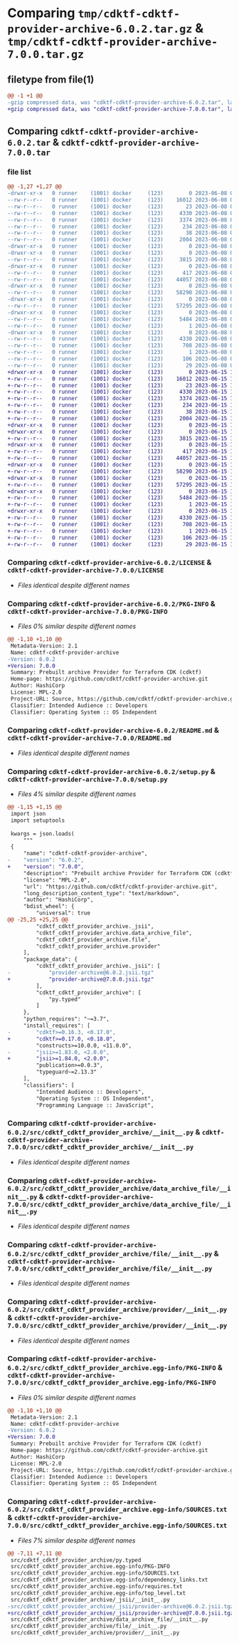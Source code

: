 # Comparing `tmp/cdktf-cdktf-provider-archive-6.0.2.tar.gz` & `tmp/cdktf-cdktf-provider-archive-7.0.0.tar.gz`

## filetype from file(1)

```diff
@@ -1 +1 @@
-gzip compressed data, was "cdktf-cdktf-provider-archive-6.0.2.tar", last modified: Thu Jun  8 03:15:29 2023, max compression
+gzip compressed data, was "cdktf-cdktf-provider-archive-7.0.0.tar", last modified: Thu Jun 15 11:16:01 2023, max compression
```

## Comparing `cdktf-cdktf-provider-archive-6.0.2.tar` & `cdktf-cdktf-provider-archive-7.0.0.tar`

### file list

```diff
@@ -1,27 +1,27 @@
-drwxr-xr-x   0 runner    (1001) docker     (123)        0 2023-06-08 03:15:29.022463 cdktf-cdktf-provider-archive-6.0.2/
--rw-r--r--   0 runner    (1001) docker     (123)    16012 2023-06-08 03:15:14.000000 cdktf-cdktf-provider-archive-6.0.2/LICENSE
--rw-r--r--   0 runner    (1001) docker     (123)       23 2023-06-08 03:15:14.000000 cdktf-cdktf-provider-archive-6.0.2/MANIFEST.in
--rw-r--r--   0 runner    (1001) docker     (123)     4330 2023-06-08 03:15:29.022463 cdktf-cdktf-provider-archive-6.0.2/PKG-INFO
--rw-r--r--   0 runner    (1001) docker     (123)     3374 2023-06-08 03:15:14.000000 cdktf-cdktf-provider-archive-6.0.2/README.md
--rw-r--r--   0 runner    (1001) docker     (123)      234 2023-06-08 03:15:14.000000 cdktf-cdktf-provider-archive-6.0.2/pyproject.toml
--rw-r--r--   0 runner    (1001) docker     (123)       38 2023-06-08 03:15:29.022463 cdktf-cdktf-provider-archive-6.0.2/setup.cfg
--rw-r--r--   0 runner    (1001) docker     (123)     2004 2023-06-08 03:15:14.000000 cdktf-cdktf-provider-archive-6.0.2/setup.py
-drwxr-xr-x   0 runner    (1001) docker     (123)        0 2023-06-08 03:15:29.018463 cdktf-cdktf-provider-archive-6.0.2/src/
-drwxr-xr-x   0 runner    (1001) docker     (123)        0 2023-06-08 03:15:29.022463 cdktf-cdktf-provider-archive-6.0.2/src/cdktf_cdktf_provider_archive/
--rw-r--r--   0 runner    (1001) docker     (123)     3815 2023-06-08 03:15:14.000000 cdktf-cdktf-provider-archive-6.0.2/src/cdktf_cdktf_provider_archive/__init__.py
-drwxr-xr-x   0 runner    (1001) docker     (123)        0 2023-06-08 03:15:29.022463 cdktf-cdktf-provider-archive-6.0.2/src/cdktf_cdktf_provider_archive/_jsii/
--rw-r--r--   0 runner    (1001) docker     (123)      417 2023-06-08 03:15:14.000000 cdktf-cdktf-provider-archive-6.0.2/src/cdktf_cdktf_provider_archive/_jsii/__init__.py
--rw-r--r--   0 runner    (1001) docker     (123)    44057 2023-06-08 03:15:14.000000 cdktf-cdktf-provider-archive-6.0.2/src/cdktf_cdktf_provider_archive/_jsii/provider-archive@6.0.2.jsii.tgz
-drwxr-xr-x   0 runner    (1001) docker     (123)        0 2023-06-08 03:15:29.022463 cdktf-cdktf-provider-archive-6.0.2/src/cdktf_cdktf_provider_archive/data_archive_file/
--rw-r--r--   0 runner    (1001) docker     (123)    58290 2023-06-08 03:15:14.000000 cdktf-cdktf-provider-archive-6.0.2/src/cdktf_cdktf_provider_archive/data_archive_file/__init__.py
-drwxr-xr-x   0 runner    (1001) docker     (123)        0 2023-06-08 03:15:29.022463 cdktf-cdktf-provider-archive-6.0.2/src/cdktf_cdktf_provider_archive/file/
--rw-r--r--   0 runner    (1001) docker     (123)    57295 2023-06-08 03:15:14.000000 cdktf-cdktf-provider-archive-6.0.2/src/cdktf_cdktf_provider_archive/file/__init__.py
-drwxr-xr-x   0 runner    (1001) docker     (123)        0 2023-06-08 03:15:29.022463 cdktf-cdktf-provider-archive-6.0.2/src/cdktf_cdktf_provider_archive/provider/
--rw-r--r--   0 runner    (1001) docker     (123)     5484 2023-06-08 03:15:14.000000 cdktf-cdktf-provider-archive-6.0.2/src/cdktf_cdktf_provider_archive/provider/__init__.py
--rw-r--r--   0 runner    (1001) docker     (123)        1 2023-06-08 03:15:14.000000 cdktf-cdktf-provider-archive-6.0.2/src/cdktf_cdktf_provider_archive/py.typed
-drwxr-xr-x   0 runner    (1001) docker     (123)        0 2023-06-08 03:15:29.022463 cdktf-cdktf-provider-archive-6.0.2/src/cdktf_cdktf_provider_archive.egg-info/
--rw-r--r--   0 runner    (1001) docker     (123)     4330 2023-06-08 03:15:28.000000 cdktf-cdktf-provider-archive-6.0.2/src/cdktf_cdktf_provider_archive.egg-info/PKG-INFO
--rw-r--r--   0 runner    (1001) docker     (123)      708 2023-06-08 03:15:28.000000 cdktf-cdktf-provider-archive-6.0.2/src/cdktf_cdktf_provider_archive.egg-info/SOURCES.txt
--rw-r--r--   0 runner    (1001) docker     (123)        1 2023-06-08 03:15:28.000000 cdktf-cdktf-provider-archive-6.0.2/src/cdktf_cdktf_provider_archive.egg-info/dependency_links.txt
--rw-r--r--   0 runner    (1001) docker     (123)      106 2023-06-08 03:15:28.000000 cdktf-cdktf-provider-archive-6.0.2/src/cdktf_cdktf_provider_archive.egg-info/requires.txt
--rw-r--r--   0 runner    (1001) docker     (123)       29 2023-06-08 03:15:28.000000 cdktf-cdktf-provider-archive-6.0.2/src/cdktf_cdktf_provider_archive.egg-info/top_level.txt
+drwxr-xr-x   0 runner    (1001) docker     (123)        0 2023-06-15 11:16:01.369480 cdktf-cdktf-provider-archive-7.0.0/
+-rw-r--r--   0 runner    (1001) docker     (123)    16012 2023-06-15 11:15:49.000000 cdktf-cdktf-provider-archive-7.0.0/LICENSE
+-rw-r--r--   0 runner    (1001) docker     (123)       23 2023-06-15 11:15:49.000000 cdktf-cdktf-provider-archive-7.0.0/MANIFEST.in
+-rw-r--r--   0 runner    (1001) docker     (123)     4330 2023-06-15 11:16:01.369480 cdktf-cdktf-provider-archive-7.0.0/PKG-INFO
+-rw-r--r--   0 runner    (1001) docker     (123)     3374 2023-06-15 11:15:49.000000 cdktf-cdktf-provider-archive-7.0.0/README.md
+-rw-r--r--   0 runner    (1001) docker     (123)      234 2023-06-15 11:15:49.000000 cdktf-cdktf-provider-archive-7.0.0/pyproject.toml
+-rw-r--r--   0 runner    (1001) docker     (123)       38 2023-06-15 11:16:01.369480 cdktf-cdktf-provider-archive-7.0.0/setup.cfg
+-rw-r--r--   0 runner    (1001) docker     (123)     2004 2023-06-15 11:15:49.000000 cdktf-cdktf-provider-archive-7.0.0/setup.py
+drwxr-xr-x   0 runner    (1001) docker     (123)        0 2023-06-15 11:16:01.365480 cdktf-cdktf-provider-archive-7.0.0/src/
+drwxr-xr-x   0 runner    (1001) docker     (123)        0 2023-06-15 11:16:01.365480 cdktf-cdktf-provider-archive-7.0.0/src/cdktf_cdktf_provider_archive/
+-rw-r--r--   0 runner    (1001) docker     (123)     3815 2023-06-15 11:15:49.000000 cdktf-cdktf-provider-archive-7.0.0/src/cdktf_cdktf_provider_archive/__init__.py
+drwxr-xr-x   0 runner    (1001) docker     (123)        0 2023-06-15 11:16:01.369480 cdktf-cdktf-provider-archive-7.0.0/src/cdktf_cdktf_provider_archive/_jsii/
+-rw-r--r--   0 runner    (1001) docker     (123)      417 2023-06-15 11:15:49.000000 cdktf-cdktf-provider-archive-7.0.0/src/cdktf_cdktf_provider_archive/_jsii/__init__.py
+-rw-r--r--   0 runner    (1001) docker     (123)    44057 2023-06-15 11:15:49.000000 cdktf-cdktf-provider-archive-7.0.0/src/cdktf_cdktf_provider_archive/_jsii/provider-archive@7.0.0.jsii.tgz
+drwxr-xr-x   0 runner    (1001) docker     (123)        0 2023-06-15 11:16:01.369480 cdktf-cdktf-provider-archive-7.0.0/src/cdktf_cdktf_provider_archive/data_archive_file/
+-rw-r--r--   0 runner    (1001) docker     (123)    58290 2023-06-15 11:15:49.000000 cdktf-cdktf-provider-archive-7.0.0/src/cdktf_cdktf_provider_archive/data_archive_file/__init__.py
+drwxr-xr-x   0 runner    (1001) docker     (123)        0 2023-06-15 11:16:01.369480 cdktf-cdktf-provider-archive-7.0.0/src/cdktf_cdktf_provider_archive/file/
+-rw-r--r--   0 runner    (1001) docker     (123)    57295 2023-06-15 11:15:49.000000 cdktf-cdktf-provider-archive-7.0.0/src/cdktf_cdktf_provider_archive/file/__init__.py
+drwxr-xr-x   0 runner    (1001) docker     (123)        0 2023-06-15 11:16:01.369480 cdktf-cdktf-provider-archive-7.0.0/src/cdktf_cdktf_provider_archive/provider/
+-rw-r--r--   0 runner    (1001) docker     (123)     5484 2023-06-15 11:15:49.000000 cdktf-cdktf-provider-archive-7.0.0/src/cdktf_cdktf_provider_archive/provider/__init__.py
+-rw-r--r--   0 runner    (1001) docker     (123)        1 2023-06-15 11:15:49.000000 cdktf-cdktf-provider-archive-7.0.0/src/cdktf_cdktf_provider_archive/py.typed
+drwxr-xr-x   0 runner    (1001) docker     (123)        0 2023-06-15 11:16:01.369480 cdktf-cdktf-provider-archive-7.0.0/src/cdktf_cdktf_provider_archive.egg-info/
+-rw-r--r--   0 runner    (1001) docker     (123)     4330 2023-06-15 11:16:01.000000 cdktf-cdktf-provider-archive-7.0.0/src/cdktf_cdktf_provider_archive.egg-info/PKG-INFO
+-rw-r--r--   0 runner    (1001) docker     (123)      708 2023-06-15 11:16:01.000000 cdktf-cdktf-provider-archive-7.0.0/src/cdktf_cdktf_provider_archive.egg-info/SOURCES.txt
+-rw-r--r--   0 runner    (1001) docker     (123)        1 2023-06-15 11:16:01.000000 cdktf-cdktf-provider-archive-7.0.0/src/cdktf_cdktf_provider_archive.egg-info/dependency_links.txt
+-rw-r--r--   0 runner    (1001) docker     (123)      106 2023-06-15 11:16:01.000000 cdktf-cdktf-provider-archive-7.0.0/src/cdktf_cdktf_provider_archive.egg-info/requires.txt
+-rw-r--r--   0 runner    (1001) docker     (123)       29 2023-06-15 11:16:01.000000 cdktf-cdktf-provider-archive-7.0.0/src/cdktf_cdktf_provider_archive.egg-info/top_level.txt
```

### Comparing `cdktf-cdktf-provider-archive-6.0.2/LICENSE` & `cdktf-cdktf-provider-archive-7.0.0/LICENSE`

 * *Files identical despite different names*

### Comparing `cdktf-cdktf-provider-archive-6.0.2/PKG-INFO` & `cdktf-cdktf-provider-archive-7.0.0/PKG-INFO`

 * *Files 0% similar despite different names*

```diff
@@ -1,10 +1,10 @@
 Metadata-Version: 2.1
 Name: cdktf-cdktf-provider-archive
-Version: 6.0.2
+Version: 7.0.0
 Summary: Prebuilt archive Provider for Terraform CDK (cdktf)
 Home-page: https://github.com/cdktf/cdktf-provider-archive.git
 Author: HashiCorp
 License: MPL-2.0
 Project-URL: Source, https://github.com/cdktf/cdktf-provider-archive.git
 Classifier: Intended Audience :: Developers
 Classifier: Operating System :: OS Independent
```

### Comparing `cdktf-cdktf-provider-archive-6.0.2/README.md` & `cdktf-cdktf-provider-archive-7.0.0/README.md`

 * *Files identical despite different names*

### Comparing `cdktf-cdktf-provider-archive-6.0.2/setup.py` & `cdktf-cdktf-provider-archive-7.0.0/setup.py`

 * *Files 4% similar despite different names*

```diff
@@ -1,15 +1,15 @@
 import json
 import setuptools
 
 kwargs = json.loads(
     """
 {
     "name": "cdktf-cdktf-provider-archive",
-    "version": "6.0.2",
+    "version": "7.0.0",
     "description": "Prebuilt archive Provider for Terraform CDK (cdktf)",
     "license": "MPL-2.0",
     "url": "https://github.com/cdktf/cdktf-provider-archive.git",
     "long_description_content_type": "text/markdown",
     "author": "HashiCorp",
     "bdist_wheel": {
         "universal": true
@@ -25,25 +25,25 @@
         "cdktf_cdktf_provider_archive._jsii",
         "cdktf_cdktf_provider_archive.data_archive_file",
         "cdktf_cdktf_provider_archive.file",
         "cdktf_cdktf_provider_archive.provider"
     ],
     "package_data": {
         "cdktf_cdktf_provider_archive._jsii": [
-            "provider-archive@6.0.2.jsii.tgz"
+            "provider-archive@7.0.0.jsii.tgz"
         ],
         "cdktf_cdktf_provider_archive": [
             "py.typed"
         ]
     },
     "python_requires": "~=3.7",
     "install_requires": [
-        "cdktf>=0.16.3, <0.17.0",
+        "cdktf>=0.17.0, <0.18.0",
         "constructs>=10.0.0, <11.0.0",
-        "jsii>=1.83.0, <2.0.0",
+        "jsii>=1.84.0, <2.0.0",
         "publication>=0.0.3",
         "typeguard~=2.13.3"
     ],
     "classifiers": [
         "Intended Audience :: Developers",
         "Operating System :: OS Independent",
         "Programming Language :: JavaScript",
```

### Comparing `cdktf-cdktf-provider-archive-6.0.2/src/cdktf_cdktf_provider_archive/__init__.py` & `cdktf-cdktf-provider-archive-7.0.0/src/cdktf_cdktf_provider_archive/__init__.py`

 * *Files identical despite different names*

### Comparing `cdktf-cdktf-provider-archive-6.0.2/src/cdktf_cdktf_provider_archive/data_archive_file/__init__.py` & `cdktf-cdktf-provider-archive-7.0.0/src/cdktf_cdktf_provider_archive/data_archive_file/__init__.py`

 * *Files identical despite different names*

### Comparing `cdktf-cdktf-provider-archive-6.0.2/src/cdktf_cdktf_provider_archive/file/__init__.py` & `cdktf-cdktf-provider-archive-7.0.0/src/cdktf_cdktf_provider_archive/file/__init__.py`

 * *Files identical despite different names*

### Comparing `cdktf-cdktf-provider-archive-6.0.2/src/cdktf_cdktf_provider_archive/provider/__init__.py` & `cdktf-cdktf-provider-archive-7.0.0/src/cdktf_cdktf_provider_archive/provider/__init__.py`

 * *Files identical despite different names*

### Comparing `cdktf-cdktf-provider-archive-6.0.2/src/cdktf_cdktf_provider_archive.egg-info/PKG-INFO` & `cdktf-cdktf-provider-archive-7.0.0/src/cdktf_cdktf_provider_archive.egg-info/PKG-INFO`

 * *Files 0% similar despite different names*

```diff
@@ -1,10 +1,10 @@
 Metadata-Version: 2.1
 Name: cdktf-cdktf-provider-archive
-Version: 6.0.2
+Version: 7.0.0
 Summary: Prebuilt archive Provider for Terraform CDK (cdktf)
 Home-page: https://github.com/cdktf/cdktf-provider-archive.git
 Author: HashiCorp
 License: MPL-2.0
 Project-URL: Source, https://github.com/cdktf/cdktf-provider-archive.git
 Classifier: Intended Audience :: Developers
 Classifier: Operating System :: OS Independent
```

### Comparing `cdktf-cdktf-provider-archive-6.0.2/src/cdktf_cdktf_provider_archive.egg-info/SOURCES.txt` & `cdktf-cdktf-provider-archive-7.0.0/src/cdktf_cdktf_provider_archive.egg-info/SOURCES.txt`

 * *Files 7% similar despite different names*

```diff
@@ -7,11 +7,11 @@
 src/cdktf_cdktf_provider_archive/py.typed
 src/cdktf_cdktf_provider_archive.egg-info/PKG-INFO
 src/cdktf_cdktf_provider_archive.egg-info/SOURCES.txt
 src/cdktf_cdktf_provider_archive.egg-info/dependency_links.txt
 src/cdktf_cdktf_provider_archive.egg-info/requires.txt
 src/cdktf_cdktf_provider_archive.egg-info/top_level.txt
 src/cdktf_cdktf_provider_archive/_jsii/__init__.py
-src/cdktf_cdktf_provider_archive/_jsii/provider-archive@6.0.2.jsii.tgz
+src/cdktf_cdktf_provider_archive/_jsii/provider-archive@7.0.0.jsii.tgz
 src/cdktf_cdktf_provider_archive/data_archive_file/__init__.py
 src/cdktf_cdktf_provider_archive/file/__init__.py
 src/cdktf_cdktf_provider_archive/provider/__init__.py
```

